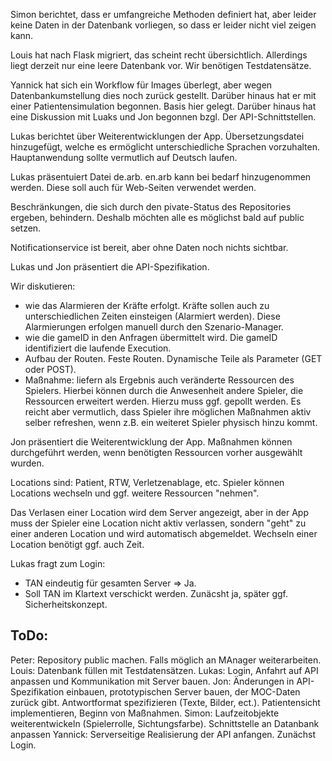 Simon berichtet, dass er umfangreiche Methoden definiert hat, aber leider keine Daten in der Datenbank vorliegen, so dass er leider nicht viel zeigen kann.

Louis hat nach Flask migriert, das scheint recht übersichtlich. Allerdings liegt derzeit nur eine leere Datenbank vor. Wir benötigen Testdatensätze. 

Yannick hat sich ein Workflow für Images überlegt, aber wegen Datenbankumstellung dies noch zurück gestellt. Darüber hinaus hat er mit einer Patientensimulation begonnen. Basis hier gelegt. Darüber hinaus hat eine Diskussion mit Luaks und Jon begonnen bzgl. Der API-Schnittstellen.

Lukas berichtet über Weiterentwicklungen der App. Übersetzungsdatei hinzugefügt, welche es ermöglicht unterschiedliche Sprachen vorzuhalten. Hauptanwendung sollte vermutlich auf Deutsch laufen. 

Lukas präsentuiert Datei de.arb. en.arb kann bei bedarf hinzugenommen werden. Diese soll auch für Web-Seiten verwendet werden.

Beschränkungen, die sich durch den pivate-Status des Repositories ergeben, behindern. Deshalb möchten alle es möglichst bald auf public setzen.

Notificationservice ist bereit, aber ohne Daten noch nichts sichtbar.

Lukas und Jon präsentiert die API-Spezifikation.

Wir diskutieren:
- wie das Alarmieren der Kräfte erfolgt. Kräfte sollen auch zu unterschiedlichen Zeiten einsteigen (Alarmiert werden). Diese Alarmierungen erfolgen manuell durch den Szenario-Manager.
- wie die gameID in den Anfragen übermittelt wird. Die gameID identifiziert die laufende Execution.
- Aufbau der Routen. Feste Routen. Dynamische Teile als Parameter (GET oder POST).
- Maßnahme: liefern als Ergebnis auch veränderte Ressourcen des Spielers. Hierbei können durch die Anwesenheit andere Spieler, die Ressourcen erweitert werden.
Hierzu muss ggf. gepollt werden. Es reicht aber vermutlich, dass Spieler ihre möglichen Maßnahmen aktiv selber refreshen, wenn z.B. ein weiteret Spieler physisch hinzu kommt.

Jon präsentiert die Weiterentwicklung der App.
Maßnahmen können durchgeführt werden, wenn benötigten Ressourcen vorher ausgewählt wurden. 

Locations sind: Patient, RTW, Verletzenablage, etc.
Spieler können Locations wechseln und ggf. weitere Ressourcen "nehmen".

Das Verlasen einer Location wird dem Server angezeigt, aber in der App muss der Spieler eine Location nicht aktiv verlassen, sondern "geht" zu einer anderen Location und wird automatisch abgemeldet. Wechseln einer Location benötigt ggf. auch Zeit. 

Lukas fragt zum Login:
- TAN eindeutig für gesamten Server => Ja.
- Soll TAN im Klartext verschickt werden. Zunäcsht ja, später ggf. Sicherheitskonzept.

## ToDo:

Peter: Repository public machen. Falls möglich an MAnager weiterarbeiten.
Louis: Datenbank füllen mit Testdatensätzen.
Lukas: Login, Anfahrt auf API anpassen und Kommunikation mit Server bauen.
Jon: Änderungen in API-Spezifikation einbauen, prototypischen Server bauen, der MOC-Daten zurück gibt. Antwortformat spezifizieren (Texte, Bilder, ect.). Patientensicht implementieren, Beginn von Maßnahmen. 
Simon: Laufzeitobjekte weiterentwickeln (Spielerrolle, Sichtungsfarbe). Schnittstelle an Datanbank anpassen
Yannick: Serverseitige Realisierung der API anfangen. Zunächst Login.
